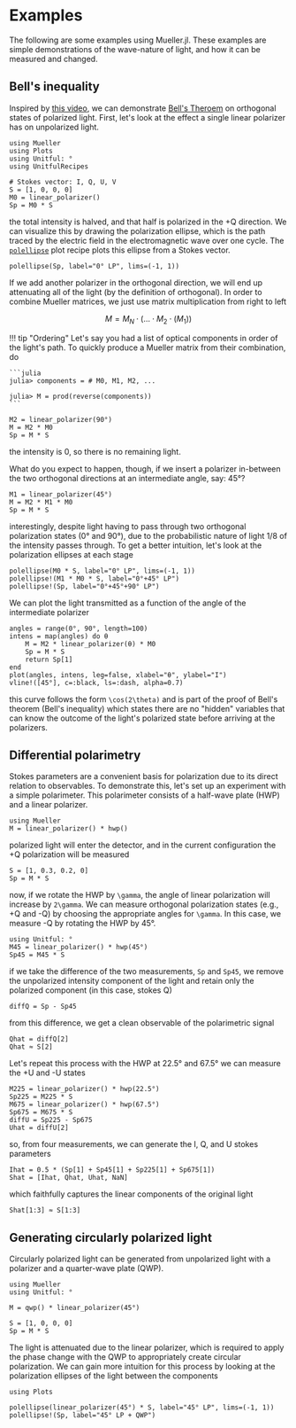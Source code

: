 # Examples

The following are some examples using Mueller.jl. These examples are simple demonstrations of the wave-nature of light, and how it can be measured and changed.

## Bell's inequality

Inspired by [this video](https://www.youtube.com/watch?v=zcqZHYo7ONs), we can demonstrate [Bell's Theroem](https://en.wikipedia.org/wiki/Bell%27s_theorem) on orthogonal states of polarized light. First, let's look at the effect a single linear polarizer has on unpolarized light.

```@example bell
using Mueller
using Plots
using Unitful: °
using UnitfulRecipes

# Stokes vector: I, Q, U, V
S = [1, 0, 0, 0]
M0 = linear_polarizer()
Sp = M0 * S
```

the total intensity is halved, and that half is polarized in the +Q direction. We can visualize this by drawing the polarization ellipse, which is the path traced by the electric field in the electromagnetic wave over one cycle. The [`polellipse`](@ref) plot recipe plots this ellipse from a Stokes vector.

```@example bell
polellipse(Sp, label="0° LP", lims=(-1, 1))
```

If we add another polarizer in the orthogonal direction, we will end up attenuating all of the light (by the definition of orthogonal). In order to combine Mueller matrices, we just use matrix multiplication from right to left

```math
M = M_N \cdot \left(\hdots \cdot M_2 \cdot \left( M_1 \right)\right)
```

!!! tip "Ordering"
    Let's say you had a list of optical components in order of the light's path. To quickly produce a Mueller matrix from their combination, do

    ```julia
    julia> components = # M0, M1, M2, ...

    julia> M = prod(reverse(components))
    ```

```@example bell
M2 = linear_polarizer(90°)
M = M2 * M0
Sp = M * S
```

the intensity is 0, so there is no remaining light.

What do you expect to happen, though, if we insert a polarizer in-between the two orthogonal directions at an intermediate angle, say: 45°?

```@example bell
M1 = linear_polarizer(45°)
M = M2 * M1 * M0
Sp = M * S
```

interestingly, despite light having to pass through two orthogonal polarization states (0° and 90°), due to the probabilistic nature of light 1/8 of the intensity passes through. To get a better intuition, let's look at the polarization ellipses at each stage

```@example bell
polellipse(M0 * S, label="0° LP", lims=(-1, 1))
polellipse!(M1 * M0 * S, label="0°+45° LP")
polellipse!(Sp, label="0°+45°+90° LP")
```

We can plot the light transmitted as a function of the angle of the  intermediate polarizer

```@example bell
angles = range(0°, 90°, length=100)
intens = map(angles) do θ
    M = M2 * linear_polarizer(θ) * M0
    Sp = M * S
    return Sp[1]
end
plot(angles, intens, leg=false, xlabel="θ", ylabel="I")
vline!([45°], c=:black, ls=:dash, alpha=0.7)
```

this curve follows the form ``\cos(2\theta)`` and is part of the proof  of  Bell's theorem (Bell's inequality) which states there are no "hidden" variables that can know the outcome of the light's polarized state before arriving at the polarizers.

## Differential polarimetry

Stokes parameters are a convenient basis for polarization due to its direct relation to observables. To demonstrate this, let's set up an experiment with a simple polarimeter. This polarimeter consists of a half-wave plate (HWP) and a linear polarizer.

```@example pdi
using Mueller
M = linear_polarizer() * hwp()
```

polarized light will enter the detector, and in the current configuration the +Q polarization will be measured

```@example pdi
S = [1, 0.3, 0.2, 0]
Sp = M * S
```

now, if we rotate the HWP by ``\gamma``, the angle of linear polarization will increase by ``2\gamma``. We can measure orthogonal polarization states (e.g., +Q and -Q) by choosing the appropriate angles for ``\gamma``. In this case, we measure -Q by rotating the HWP by 45°.

```@example pdi
using Unitful: °
M45 = linear_polarizer() * hwp(45°)
Sp45 = M45 * S
```

if we take the difference of the two measurements, `Sp` and `Sp45`, we remove the unpolarized intensity component of the light and retain only the polarized component (in this case, stokes Q)

```@example pdi
diffQ = Sp - Sp45
```

from this difference, we get a clean observable of the polarimetric signal

```@example pdi
Qhat = diffQ[2]
Qhat ≈ S[2]
```

Let's repeat this process with the HWP at 22.5° and 67.5° we can measure the +U and -U states

```@example pdi
M225 = linear_polarizer() * hwp(22.5°)
Sp225 = M225 * S
M675 = linear_polarizer() * hwp(67.5°)
Sp675 = M675 * S
diffU = Sp225 - Sp675
Uhat = diffU[2]
```

so, from four measurements, we can generate the I, Q, and U stokes parameters

```@example pdi
Ihat = 0.5 * (Sp[1] + Sp45[1] + Sp225[1] + Sp675[1])
Shat = [Ihat, Qhat, Uhat, NaN]
```

which faithfully captures the linear components of the original light

```@example pdi
Shat[1:3] ≈ S[1:3]
```

## Generating circularly polarized light

Circularly polarized light can be generated from unpolarized light with a polarizer and a quarter-wave plate (QWP).

```@example circular
using Mueller
using Unitful: °

M = qwp() * linear_polarizer(45°)
```

```@example circular
S = [1, 0, 0, 0]
Sp = M * S
```

The light is  attenuated due to the linear polarizer, which is required to apply the phase change with the QWP to appropriately create  circular polarization. We can gain more intuition for this process by looking at the polarization ellipses of the light between the components

```@example circular
using Plots

polellipse(linear_polarizer(45°) * S, label="45° LP", lims=(-1, 1))
polellipse!(Sp, label="45° LP + QWP")
```
